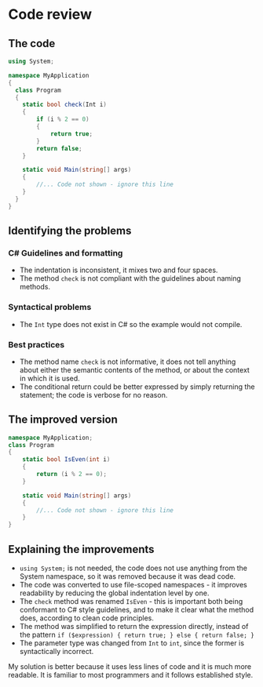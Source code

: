 # Code review

## The code
```csharp
using System;

namespace MyApplication
{
  class Program
  {
    static bool check(Int i) 
    {
        if (i % 2 == 0)
        {
            return true;
        }
        return false;
    }

    static void Main(string[] args)
    {
        //... Code not shown - ignore this line
    }  
  }
}
```

## Identifying the problems

### C# Guidelines and formatting
 - The indentation is inconsistent, it mixes two and four spaces.
 - The method `check` is not compliant with the guidelines about naming methods.

### Syntactical problems
 - The `Int` type does not exist in C# so the example would not compile.

### Best practices
 - The method name `check` is not informative,
it does not tell anything about either the semantic contents of the method, or about the context in which it is used.
 - The conditional return could be better expressed by simply returning the statement; the code is verbose for no reason.


## The improved version
```csharp
namespace MyApplication;
class Program
{
    static bool IsEven(int i)
    {
        return (i % 2 == 0);
    }

    static void Main(string[] args)
    {
        //... Code not shown - ignore this line
    }
}

```

## Explaining the improvements

 - `using System;` is not needed, the code does not use anything from the System namespace, so it was removed because it was dead code.
 - The code was converted to use file-scoped namespaces - it improves readability by reducing the global indentation level by one.
 - The `check` method was renamed `IsEven` - this is important both being conformant to C# style guidelines,
and to make it clear what the method does, according to clean code principles.
 - The method was simplified to return the expression directly, instead of the pattern `if ($expression) { return true; } else { return false; }`
 - The parameter type was changed from `Int` to `int`, since the former is syntactically incorrect.

My solution is better because it uses  less lines of code and it is much more readable.
It is familiar to most programmers and it follows established style.